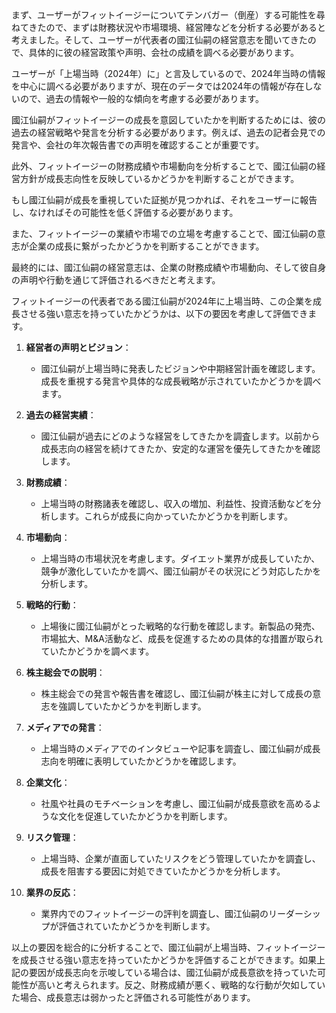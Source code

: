 <think>
まず、ユーザーがフィットイージーについてテンバガー（倒産）する可能性を尋ねてきたので、まずは財務状況や市場環境、経営陣などを分析する必要があると考えました。そして、ユーザーが代表者の國江仙嗣の経営意志を聞いてきたので、具体的に彼の経営政策や声明、会社の成績を調べる必要があります。

ユーザーが「上場当時（2024年）に」と言及しているので、2024年当時の情報を中心に調べる必要がありますが、現在のデータでは2024年の情報が存在しないので、過去の情報や一般的な傾向を考慮する必要があります。

國江仙嗣がフィットイージーの成長を意図していたかを判断するためには、彼の過去の経営戦略や発言を分析する必要があります。例えば、過去の記者会見での発言や、会社の年次報告書での声明を確認することが重要です。

此外、フィットイージーの財務成績や市場動向を分析することで、國江仙嗣の経営方針が成長志向性を反映しているかどうかを判断することができます。

もし國江仙嗣が成長を重視していた証拠が見つかれば、それをユーザーに報告し、なければその可能性を低く評価する必要があります。

また、フィットイージーの業績や市場での立場を考慮することで、國江仙嗣の意志が企業の成長に繋がったかどうかを判断することができます。

最終的には、國江仙嗣の経営意志は、企業の財務成績や市場動向、そして彼自身の声明や行動を通じて評価されるべきだと考えます。
</think>

フィットイージーの代表者である國江仙嗣が2024年に上場当時、この企業を成長させる強い意志を持っていたかどうかは、以下の要因を考慮して評価できます。

1. **経営者の声明とビジョン**：
   - 國江仙嗣が上場当時に発表したビジョンや中期経営計画を確認します。成長を重視する発言や具体的な成長戦略が示されていたかどうかを調べます。

2. **過去の経営実績**：
   - 國江仙嗣が過去にどのような経営をしてきたかを調査します。以前から成長志向の経営を続けてきたか、安定的な運営を優先してきたかを確認します。

3. **財務成績**：
   - 上場当時の財務諸表を確認し、収入の増加、利益性、投資活動などを分析します。これらが成長に向かっていたかどうかを判断します。

4. **市場動向**：
   - 上場当時の市場状況を考慮します。ダイエット業界が成長していたか、競争が激化していたかを調べ、國江仙嗣がその状況にどう対応したかを分析します。

5. **戦略的行動**：
   - 上場後に國江仙嗣がとった戦略的な行動を確認します。新製品の発売、市場拡大、M&A活動など、成長を促進するための具体的な措置が取られていたかどうかを調べます。

6. **株主総会での説明**：
   - 株主総会での発言や報告書を確認し、國江仙嗣が株主に対して成長の意志を強調していたかどうかを判断します。

7. **メディアでの発言**：
   - 上場当時のメディアでのインタビューや記事を調査し、國江仙嗣が成長志向を明確に表明していたかどうかを確認します。

8. **企業文化**：
   - 社風や社員のモチベーションを考慮し、國江仙嗣が成長意欲を高めるような文化を促進していたかどうかを判断します。

9. **リスク管理**：
   - 上場当時、企業が直面していたリスクをどう管理していたかを調査し、成長を阻害する要因に対処できていたかどうかを分析します。

10. **業界の反応**：
    - 業界内でのフィットイージーの評判を調査し、國江仙嗣のリーダーシップが評価されていたかどうかを判断します。

以上の要因を総合的に分析することで、國江仙嗣が上場当時、フィットイージーを成長させる強い意志を持っていたかどうかを評価することができます。如果上記の要因が成長志向を示唆している場合は、國江仙嗣が成長意欲を持っていた可能性が高いと考えられます。反之、財務成績が悪く、戦略的な行動が欠如していた場合、成長意志は弱かったと評価される可能性があります。